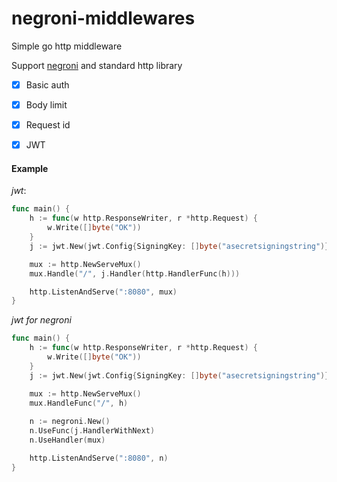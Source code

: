 # negroni-middlewares
Simple go http middleware

Support [negroni](https://github.com/urfave/negroni) and standard http library

- [x] Basic auth
- [x] Body limit
- [x] Request id
- [x] JWT


#### Example

*jwt*:

``` go
func main() {
	h := func(w http.ResponseWriter, r *http.Request) {
		w.Write([]byte("OK"))
	}
	j := jwt.New(jwt.Config{SigningKey: []byte("asecretsigningstring")})

	mux := http.NewServeMux()
	mux.Handle("/", j.Handler(http.HandlerFunc(h)))

	http.ListenAndServe(":8080", mux)
}
```

*jwt for negroni*

```go
func main() {
	h := func(w http.ResponseWriter, r *http.Request) {
		w.Write([]byte("OK"))
	}
	j := jwt.New(jwt.Config{SigningKey: []byte("asecretsigningstring")})

	mux := http.NewServeMux()
	mux.HandleFunc("/", h)
	
	n := negroni.New()
	n.UseFunc(j.HandlerWithNext)
	n.UseHandler(mux)

	http.ListenAndServe(":8080", n)
}
```
